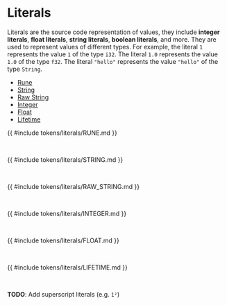 # Literals

Literals are the source code representation of values, they include **integer
literals**, **float literals**, **string literals**, **boolean literals**, and
more. They are used to represent values of different types. For example, the
literal `1` represents the value `1` of the type `i32`. The literal `1.0`
represents the value `1.0` of the type `f32`. The literal `"hello"` represents
the value `"hello"` of the type `String`.

-   [Rune](#RUNE)
-   [String](#STRING)
-   [Raw String](#RAW_STRING)
-   [Integer](#INTEGER)
-   [Float](#FLOAT)
-   [Lifetime](#LIFETIME)

<a name="RUNE"></a>

{{ #include tokens/literals/RUNE.md }}

<br>

<a name="STRING"></a>

{{ #include tokens/literals/STRING.md }}

<br>

<a name="RAW_STRING"></a>

{{ #include tokens/literals/RAW_STRING.md }}

<br>

<a name="INTEGER"></a>

{{ #include tokens/literals/INTEGER.md }}

<br>

<a name="FLOAT"></a>

{{ #include tokens/literals/FLOAT.md }}

<br>

<a name="LIFETIME"></a>

{{ #include tokens/literals/LIFETIME.md }}

<br>

**TODO**: Add superscript literals (e.g. `1²`)
